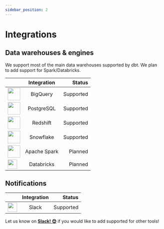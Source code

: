 ```yaml
---
sidebar_position: 2
---
```


# Integrations

## Data warehouses & engines
We support most of the main data warehouses supported by dbt. We plan to add support for Spark/Databricks.

|      | Integration | Status     |
| :---        |    :----:   |          ---: |
| <img height="40" src="https://miro.medium.com/max/1024/0*eDEy4S8zFfYnRt1X.png" />      | BigQuery       | Supported |
| <img height="40" src="https://www.pngkey.com/png/full/20-201458_when-ubers-engineering-team-published-a-blog-post.png" />   | PostgreSQL        | Supported      |
| <img height="40" src="https://dbdb.io/media/logos/amazon-redshift.png" />  | Redshift        | Supported      |
| <img height="40" src="https://www.snowflake.com/wp-content/themes/snowflake/img/snowflake-logo-blue@2x.png" />  | Snowflake        | Supported      |
| <img height="40" src="https://upload.wikimedia.org/wikipedia/commons/thumb/f/f3/Apache_Spark_logo.svg/1200px-Apache_Spark_logo.svg.png" />  | Apache Spark        | Planned      |
| <img height="30" src="https://credentials.databricks.com/assets/themes/credentials.databricks.com/images/databricks-logo.png" />  | Databricks        | Planned      |

## Notifications

|      | Integration | Status     |
| :---        |    :----:   |          ---: |
| <img height="30" src="https://upload.wikimedia.org/wikipedia/commons/b/b9/Slack_Technologies_Logo.svg" />      | Slack       | Supported |


Let us know on **[Slack! 😊](https://www.getre.io/slack)** if you would like to add supported for other tools!
